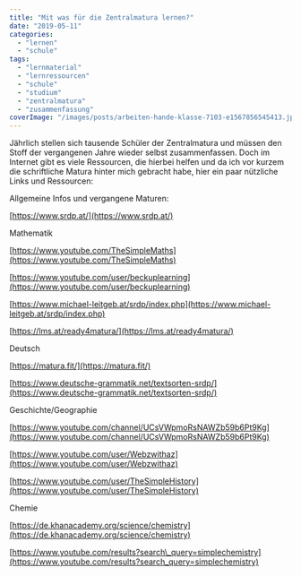 ```yaml
---
title: "Mit was für die Zentralmatura lernen?"
date: "2019-05-11"
categories: 
  - "lernen"
  - "schule"
tags: 
  - "lernmaterial"
  - "lernressourcen"
  - "schule"
  - "studium"
  - "zentralmatura"
  - "zusammenfassung"
coverImage: "/images/posts/arbeiten-hande-klasse-7103-e1567856545413.jpg"
---
```


Jährlich stellen sich tausende Schüler der Zentralmatura und müssen den Stoff der vergangenen Jahre wieder selbst zusammenfassen. Doch im Internet gibt es viele Ressourcen, die hierbei helfen und da ich vor kurzem die schriftliche Matura hinter mich gebracht habe, hier ein paar nützliche Links und Ressourcen:

Allgemeine Infos und vergangene Maturen:

[https://www.srdp.at/](https://www.srdp.at/)

Mathematik

[https://www.youtube.com/TheSimpleMaths](https://www.youtube.com/TheSimpleMaths)

[https://www.youtube.com/user/beckuplearning](https://www.youtube.com/user/beckuplearning)

[https://www.michael-leitgeb.at/srdp/index.php](https://www.michael-leitgeb.at/srdp/index.php)  
  
[https://lms.at/ready4matura/](https://lms.at/ready4matura/)

Deutsch

[https://matura.fit/](https://matura.fit/)

[https://www.deutsche-grammatik.net/textsorten-srdp/](https://www.deutsche-grammatik.net/textsorten-srdp/)

Geschichte/Geographie

[https://www.youtube.com/channel/UCsVWpmoRsNAWZb59b6Pt9Kg](https://www.youtube.com/channel/UCsVWpmoRsNAWZb59b6Pt9Kg)  
  
[https://www.youtube.com/user/Webzwithaz](https://www.youtube.com/user/Webzwithaz)

[https://www.youtube.com/user/TheSimpleHistory](https://www.youtube.com/user/TheSimpleHistory)

Chemie

[https://de.khanacademy.org/science/chemistry](https://de.khanacademy.org/science/chemistry)

[https://www.youtube.com/results?search\_query=simplechemistry](https://www.youtube.com/results?search_query=simplechemistry)
